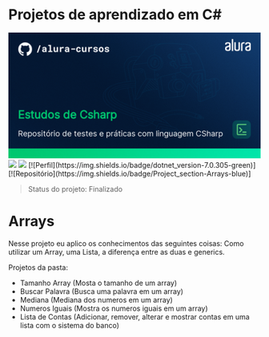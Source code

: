 # Projetos de aprendizado em C#
<img src="/Imagens/thumbnail-Estudos-de-Csharp.png" alt="CSharp"/>
<img src="https://img.shields.io/badge/dotnet_version-7.0.305-green">
<img src="https://img.shields.io/badge/Project_section-Arrays-blue">
[![Perfil](https://img.shields.io/badge/dotnet_version-7.0.305-green)]
[![Repositório](https://img.shields.io/badge/Project_section-Arrays-blue)]



> Status do projeto: Finalizado

<h1>Arrays</h1>
Nesse projeto eu aplico os conhecimentos das seguintes coisas: Como utilizar um Array, uma Lista, a diferença entre as duas e generics.

Projetos da pasta:
- Tamanho Array (Mosta o tamanho de um array)
- Buscar Palavra (Busca uma palavra em um array)
- Mediana (Mediana dos numeros em um array)
- Numeros Iguais (Mostra os numeros iguais em um array)
- Lista de Contas (Adicionar, remover, alterar e mostrar contas em uma lista com o sistema do banco)